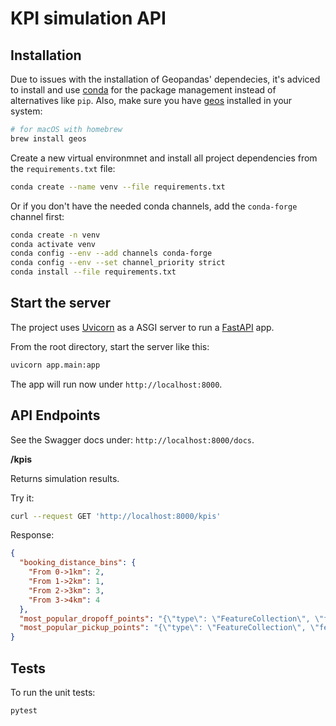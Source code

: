 # KPI simulation API

## Installation

Due to issues with the installation of Geopandas' dependecies, it's adviced to install and use [conda](https://docs.conda.io/projects/conda/en/latest/user-guide/install/index.html) for the package management instead of alternatives like `pip`. Also, make sure you have [geos](https://trac.osgeo.org/geos) installed in your system:

```bash
# for macOS with homebrew
brew install geos
```

Create a new virtual environmnet and install all project dependencies from the `requirements.txt` file:

```bash
conda create --name venv --file requirements.txt
```

Or if you don't have the needed conda channels, add the `conda-forge` channel first:

```bash
conda create -n venv
conda activate venv
conda config --env --add channels conda-forge
conda config --env --set channel_priority strict
conda install --file requirements.txt
```

## Start the server

The project uses [Uvicorn](https://www.uvicorn.org/) as a ASGI server to run a [FastAPI](https://fastapi.tiangolo.com) app.

From the root directory, start the server like this:

```bash
uvicorn app.main:app
```

The app will run now under `http://localhost:8000`.

## API Endpoints

See the Swagger docs under: `http://localhost:8000/docs`.

**/kpis**

Returns simulation results.

Try it:

```bash
curl --request GET 'http://localhost:8000/kpis'
```

Response:

```json
{
  "booking_distance_bins": {
    "From 0->1km": 2,
    "From 1->2km": 1,
    "From 2->3km": 3,
    "From 3->4km": 4
  },
  "most_popular_dropoff_points": "{\"type\": \"FeatureCollection\", \"features\": [{\"id\": \"101\", \"type\": \"Feature\", \"properties\": {\"id\": \"u33dbjhg4dr9\", \"name\": \"S+U Wedding (Berlin)\"}, \"geometry\": {\"type\": \"Point\", \"coordinates\": [13.366015515190512, 52.54264161998003]}}, {\"id\": \"1916\", \"type\": \"Feature\", \"properties\": {\"id\": \"u33e12v2pv06\", \"name\": \"Berlin, Arnold-Zweig-Str.\"}, \"geometry\": {\"type\": \"Point\", \"coordinates\": [13.42184948812617, 52.56274084126975]}}, {\"id\": \"1973\", \"type\": \"Feature\", \"properties\": {\"id\": \"u33db6fstvb2\", \"name\": \"Berlin, Scharnhorststr./Habersaathstr.\"}, \"geometry\": {\"type\": \"Point\", \"coordinates\": [13.374041962292988, 52.53055799826455]}}, {\"id\": \"1909\", \"type\": \"Feature\", \"properties\": {\"id\": \"u33e421qg0t8\", \"name\": \"Berlin, Pasedagplatz\"}, \"geometry\": {\"type\": \"Point\", \"coordinates\": [13.460104850571536, 52.55975518681808]}}, {\"id\": \"1353\", \"type\": \"Feature\", \"properties\": {\"id\": \"u33dbh34kgww\", \"name\": \"Berlin, Fennbrücke\"}, \"geometry\": {\"type\": \"Point\", \"coordinates\": [13.360961120331002, 52.53840042725972]}}, {\"id\": \"416\", \"type\": \"Feature\", \"properties\": {\"id\": \"u337pbeumh4v\", \"name\": \"Berlin, Holländerstr./Aroser Allee\"}, \"geometry\": {\"type\": \"Point\", \"coordinates\": [13.353756980025569, 52.56209224523224]}}, {\"id\": \"2495\", \"type\": \"Feature\", \"properties\": {\"id\": \"u33dfw7dx86v\", \"name\": \"Berlin, Hansastr.\"}, \"geometry\": {\"type\": \"Point\", \"coordinates\": [13.474370533714957, 52.54941220429778]}}, {\"id\": \"1153\", \"type\": \"Feature\", \"properties\": {\"id\": \"u336zg1xcb0s\", \"name\": \"Berlin, Stendaler Str.\"}, \"geometry\": {\"type\": \"Point\", \"coordinates\": [13.35052452341235, 52.53245909611511]}}, {\"id\": \"1218\", \"type\": \"Feature\", \"properties\": {\"id\": \"u33dbtwcj5h1\", \"name\": \"Berlin, Rügener Str.\"}, \"geometry\": {\"type\": \"Point\", \"coordinates\": [13.390837564937527, 52.54504885335276]}}, {\"id\": \"1950\", \"type\": \"Feature\", \"properties\": {\"id\": \"u33dcxnfu7ke\", \"name\": \"Berlin, Gustav-Adolf-Str./Langhansstr.\"}, \"geometry\": {\"type\": \"Point\", \"coordinates\": [13.434751268686853, 52.553590654306404]}}]}",
  "most_popular_pickup_points": "{\"type\": \"FeatureCollection\", \"features\": [{\"id\": \"194\", \"type\": \"Feature\", \"properties\": {\"id\": \"u33dcu9x68k0\", \"name\": \"S Greifswalder Str. (Berlin)\"}, \"geometry\": {\"type\": \"Point\", \"coordinates\": [13.438452014140616, 52.540613713487126]}}, {\"id\": \"2821\", \"type\": \"Feature\", \"properties\": {\"id\": \"u33e18xj0v6d\", \"name\": \"Berlin, Tino-Schwierzina-Str.\"}, \"geometry\": {\"type\": \"Point\", \"coordinates\": [13.434941621620494, 52.56222729605458]}}, {\"id\": \"1815\", \"type\": \"Feature\", \"properties\": {\"id\": \"u33dc6rve1gn\", \"name\": \"Berlin, Am Friedrichshain\"}, \"geometry\": {\"type\": \"Point\", \"coordinates\": [13.425082483917585, 52.527962700033164]}}, {\"id\": \"1693\", \"type\": \"Feature\", \"properties\": {\"id\": \"u336zgz02mxc\", \"name\": \"Berlin, Perleberger Brücke\"}, \"geometry\": {\"type\": \"Point\", \"coordinates\": [13.358022878858023, 52.53532049503019]}}, {\"id\": \"2052\", \"type\": \"Feature\", \"properties\": {\"id\": \"u33dfqyhyy98\", \"name\": \"Berlin, Berliner Allee/Indira-Gandhi-Str. [Bus Wegenerstr.]\"}, \"geometry\": {\"type\": \"Point\", \"coordinates\": [13.466783709395516, 52.55257766369599]}}, {\"id\": \"2184\", \"type\": \"Feature\", \"properties\": {\"id\": \"u33dgq1zey0c\", \"name\": \"Berlin, Hauptstr./Rhinstr.\"}, \"geometry\": {\"type\": \"Point\", \"coordinates\": [13.504762480757808, 52.54892727357319]}}, {\"id\": \"1702\", \"type\": \"Feature\", \"properties\": {\"id\": \"u336zy0m8b7d\", \"name\": \"Berlin, Antwerpener Str.\"}, \"geometry\": {\"type\": \"Point\", \"coordinates\": [13.348768935200779, 52.5485533473965]}}, {\"id\": \"929\", \"type\": \"Feature\", \"properties\": {\"id\": \"u33dbrc7zw30\", \"name\": \"U Osloer  Str. (Berlin)\"}, \"geometry\": {\"type\": \"Point\", \"coordinates\": [13.372401453106258, 52.557897749987305]}}, {\"id\": \"2570\", \"type\": \"Feature\", \"properties\": {\"id\": \"u33dgjmxmvse\", \"name\": \"Berlin, Bahnhofstr.\"}, \"geometry\": {\"type\": \"Point\", \"coordinates\": [13.499016904602733, 52.544762127440336]}}, {\"id\": \"1961\", \"type\": \"Feature\", \"properties\": {\"id\": \"u33df5kpkj2p\", \"name\": \"Berlin, Storkower Str./Einkaufszentrum\"}, \"geometry\": {\"type\": \"Point\", \"coordinates\": [13.452930470889527, 52.53377519734386]}}]}"
}
```

## Tests

To run the unit tests:

```bash
pytest
```
